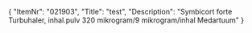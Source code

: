 {
  "ItemNr": "021903",
  "Title": "test",
  "Description": "Symbicort forte Turbuhaler, inhal.pulv 320 mikrogram/9 mikrogram/inhal Medartuum"
}